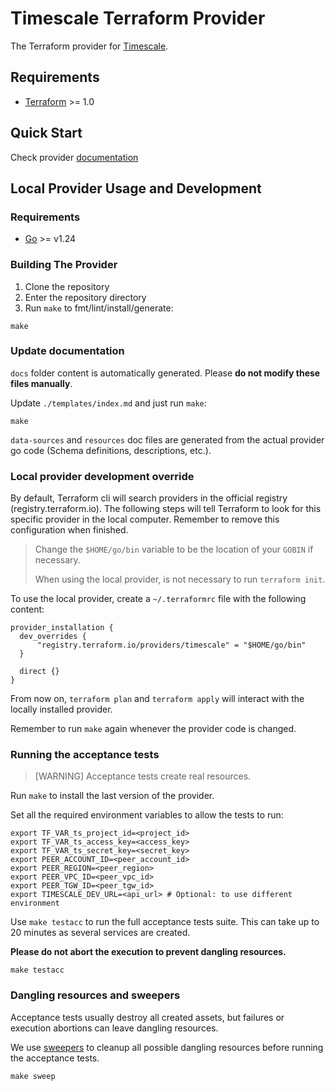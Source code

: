 # Timescale Terraform Provider
The Terraform provider for [Timescale](https://www.timescale.com/cloud).

## Requirements
- [Terraform](https://www.terraform.io/downloads.html) >= 1.0

## Quick Start
Check provider [documentation](docs/index.md#quick-start)

## Local Provider Usage and Development
### Requirements
- [Go](https://go.dev) >= v1.24

### Building The Provider
1. Clone the repository
1. Enter the repository directory
1. Run `make` to fmt/lint/install/generate:
```shell
make
```

### Update documentation

`docs` folder content is automatically generated. Please **do not modify these files manually**.

Update `./templates/index.md` and just run `make`:
```shell
make
```

`data-sources` and `resources` doc files are generated from the actual provider go code (Schema definitions, descriptions, etc.).


### Local provider development override

By default, Terraform cli will search providers in the official registry (registry.terraform.io).
The following steps will tell Terraform to look for this specific provider in the local computer.
Remember to remove this configuration when finished.

> Change the `$HOME/go/bin` variable to be the location of your `GOBIN` if necessary.
>
> When using the local provider, is not necessary to run `terraform init`.

To use the local provider, create a `~/.terraformrc` file with the following content:

```hcl
provider_installation {
  dev_overrides {
      "registry.terraform.io/providers/timescale" = "$HOME/go/bin"
  }

  direct {}
}
```

From now on, `terraform plan` and `terraform apply` will interact with the locally installed provider.

Remember to run `make` again whenever the provider code is changed.

### Running the acceptance tests

> [WARNING]
> Acceptance tests create real resources.


Run `make` to install the last version of the provider.

Set all the required environment variables to allow the tests to run:

```shell
export TF_VAR_ts_project_id=<project_id>
export TF_VAR_ts_access_key=<access_key>
export TF_VAR_ts_secret_key=<secret_key>
export PEER_ACCOUNT_ID=<peer_account_id>
export PEER_REGION=<peer_region>
export PEER_VPC_ID=<peer_vpc_id>
export PEER_TGW_ID=<peer_tgw_id>
export TIMESCALE_DEV_URL=<api_url> # Optional: to use different environment
```

Use `make testacc` to run the full acceptance tests suite. This can take up to 20 minutes as several services are created. 

**Please do not abort the execution to prevent dangling resources.**
```shell
make testacc
```

### Dangling resources and sweepers

Acceptance tests usually destroy all created assets, but failures or execution abortions can leave dangling resources.

We use [sweepers](https://developer.hashicorp.com/terraform/plugin/testing/acceptance-tests/sweepers) to cleanup all possible dangling resources before running the acceptance tests.

```
make sweep
```